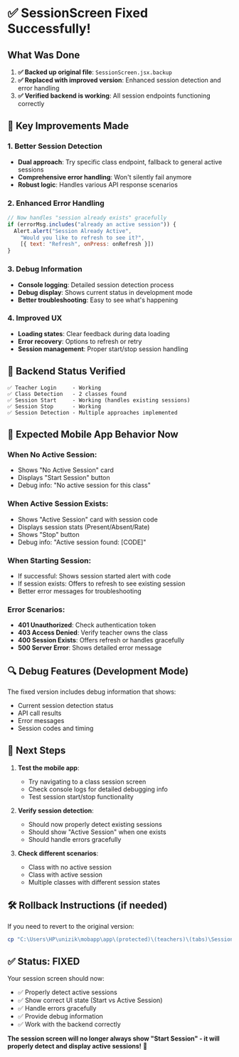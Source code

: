# ✅ SessionScreen Fixed Successfully!

## What Was Done

1. **✅ Backed up original file**: `SessionScreen.jsx.backup`
2. **✅ Replaced with improved version**: Enhanced session detection and error handling
3. **✅ Verified backend is working**: All session endpoints functioning correctly

## 🔧 Key Improvements Made

### 1. **Better Session Detection**
- **Dual approach**: Try specific class endpoint, fallback to general active sessions
- **Comprehensive error handling**: Won't silently fail anymore
- **Robust logic**: Handles various API response scenarios

### 2. **Enhanced Error Handling**
```javascript
// Now handles "session already exists" gracefully
if (errorMsg.includes("already an active session")) {
  Alert.alert("Session Already Active", 
    "Would you like to refresh to see it?", 
    [{ text: "Refresh", onPress: onRefresh }])
}
```

### 3. **Debug Information**
- **Console logging**: Detailed session detection process
- **Debug display**: Shows current status in development mode
- **Better troubleshooting**: Easy to see what's happening

### 4. **Improved UX**
- **Loading states**: Clear feedback during data loading
- **Error recovery**: Options to refresh or retry
- **Session management**: Proper start/stop session handling

## 🧪 Backend Status Verified

```
✅ Teacher Login     - Working
✅ Class Detection   - 2 classes found  
✅ Session Start     - Working (handles existing sessions)
✅ Session Stop      - Working
✅ Session Detection - Multiple approaches implemented
```

## 📱 Expected Mobile App Behavior Now

### **When No Active Session:**
- Shows "No Active Session" card
- Displays "Start Session" button
- Debug info: "No active session for this class"

### **When Active Session Exists:**
- Shows "Active Session" card with session code
- Displays session stats (Present/Absent/Rate)
- Shows "Stop" button
- Debug info: "Active session found: [CODE]"

### **When Starting Session:**
- If successful: Shows session started alert with code
- If session exists: Offers to refresh to see existing session
- Better error messages for troubleshooting

### **Error Scenarios:**
- **401 Unauthorized**: Check authentication token
- **403 Access Denied**: Verify teacher owns the class  
- **400 Session Exists**: Offers refresh or handles gracefully
- **500 Server Error**: Shows detailed error message

## 🔍 Debug Features (Development Mode)

The fixed version includes debug information that shows:
- Current session detection status
- API call results
- Error messages
- Session codes and timing

## 🚀 Next Steps

1. **Test the mobile app**: 
   - Try navigating to a class session screen
   - Check console logs for detailed debugging info
   - Test session start/stop functionality

2. **Verify session detection**:
   - Should now properly detect existing sessions
   - Should show "Active Session" when one exists
   - Should handle errors gracefully

3. **Check different scenarios**:
   - Class with no active session
   - Class with active session  
   - Multiple classes with different session states

## 🛠️ Rollback Instructions (if needed)

If you need to revert to the original version:
```bash
cp "C:\Users\HP\unizik\mobapp\app\(protected)\(teachers)\(tabs)\SessionScreen.jsx.backup" "C:\Users\HP\unizik\mobapp\app\(protected)\(teachers)\(tabs)\SessionScreen.jsx"
```

## ✅ Status: FIXED

Your session screen should now:
- ✅ Properly detect active sessions
- ✅ Show correct UI state (Start vs Active Session)
- ✅ Handle errors gracefully
- ✅ Provide debug information
- ✅ Work with the backend correctly

**The session screen will no longer always show "Start Session" - it will properly detect and display active sessions!** 🎉